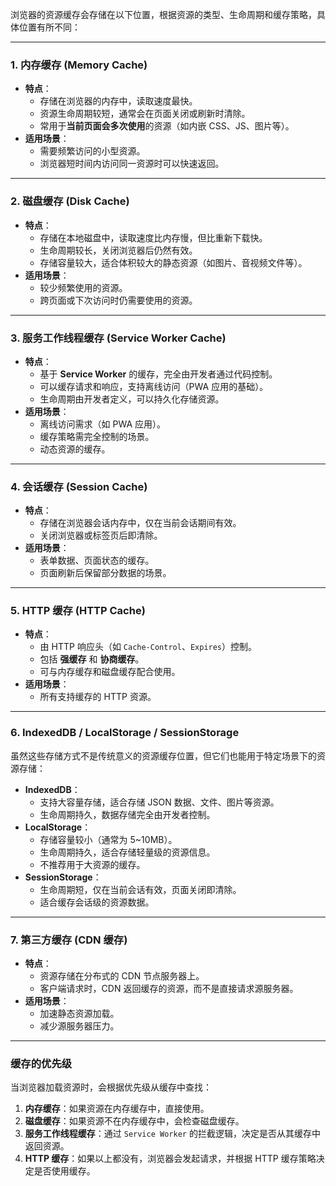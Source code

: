 浏览器的资源缓存会存储在以下位置，根据资源的类型、生命周期和缓存策略，具体位置有所不同：

------

### 1. **内存缓存 (Memory Cache)**

- **特点**：
  - 存储在浏览器的内存中，读取速度最快。
  - 资源生命周期较短，通常会在页面关闭或刷新时清除。
  - 常用于**当前页面会多次使用**的资源（如内嵌 CSS、JS、图片等）。
- **适用场景**：
  - 需要频繁访问的小型资源。
  - 浏览器短时间内访问同一资源时可以快速返回。

------

### 2. **磁盘缓存 (Disk Cache)**

- **特点**：
  - 存储在本地磁盘中，读取速度比内存慢，但比重新下载快。
  - 生命周期较长，关闭浏览器后仍然有效。
  - 存储容量较大，适合体积较大的静态资源（如图片、音视频文件等）。
- **适用场景**：
  - 较少频繁使用的资源。
  - 跨页面或下次访问时仍需要使用的资源。

------

### 3. **服务工作线程缓存 (Service Worker Cache)**

- **特点**：
  - 基于 **Service Worker** 的缓存，完全由开发者通过代码控制。
  - 可以缓存请求和响应，支持离线访问（PWA 应用的基础）。
  - 生命周期由开发者定义，可以持久化存储资源。
- **适用场景**：
  - 离线访问需求（如 PWA 应用）。
  - 缓存策略需完全控制的场景。
  - 动态资源的缓存。

------

### 4. **会话缓存 (Session Cache)**

- **特点**：
  - 存储在浏览器会话内存中，仅在当前会话期间有效。
  - 关闭浏览器或标签页后即清除。
- **适用场景**：
  - 表单数据、页面状态的缓存。
  - 页面刷新后保留部分数据的场景。

------

### 5. **HTTP 缓存 (HTTP Cache)**

- **特点**：
  - 由 HTTP 响应头（如 `Cache-Control`、`Expires`）控制。
  - 包括 **强缓存** 和 **协商缓存**。
  - 可与内存缓存和磁盘缓存配合使用。
- **适用场景**：
  - 所有支持缓存的 HTTP 资源。

------

### 6. **IndexedDB / LocalStorage / SessionStorage**

虽然这些存储方式不是传统意义的资源缓存位置，但它们也能用于特定场景下的资源存储：

- **IndexedDB**：
  - 支持大容量存储，适合存储 JSON 数据、文件、图片等资源。
  - 生命周期持久，数据存储完全由开发者控制。
- **LocalStorage**：
  - 存储容量较小（通常为 5~10MB）。
  - 生命周期持久，适合存储轻量级的资源信息。
  - 不推荐用于大资源的缓存。
- **SessionStorage**：
  - 生命周期短，仅在当前会话有效，页面关闭即清除。
  - 适合缓存会话级的资源数据。

------

### 7. **第三方缓存 (CDN 缓存)**

- **特点**：
  - 资源存储在分布式的 CDN 节点服务器上。
  - 客户端请求时，CDN 返回缓存的资源，而不是直接请求源服务器。
- **适用场景**：
  - 加速静态资源加载。
  - 减少源服务器压力。

------

### **缓存的优先级**

当浏览器加载资源时，会根据优先级从缓存中查找：

1. **内存缓存**：如果资源在内存缓存中，直接使用。
2. **磁盘缓存**：如果资源不在内存缓存中，会检查磁盘缓存。
3. **服务工作线程缓存**：通过 `Service Worker` 的拦截逻辑，决定是否从其缓存中返回资源。
4. **HTTP 缓存**：如果以上都没有，浏览器会发起请求，并根据 HTTP 缓存策略决定是否使用缓存。
